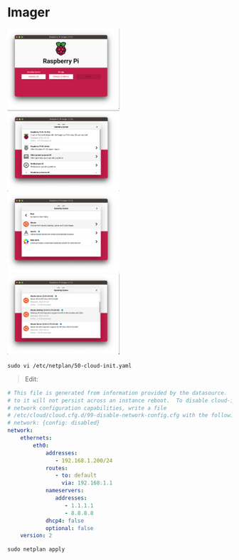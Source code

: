 # Imager


 <img src=images/rpi-imager-01.png width=50% height=50% > <img>
 <img src=images/rpi-imager-02.png width=50% height=50% > <img>
 <img src=images/rpi-imager-03.png width=50% height=50% > <img>
 <img src=images/rpi-imager-04.png width=50% height=50% > <img>

 ```
sudo vi /etc/netplan/50-cloud-init.yaml
```
> Edit:
```yaml
# This file is generated from information provided by the datasource.  Changes
# to it will not persist across an instance reboot.  To disable cloud-init's
# network configuration capabilities, write a file
# /etc/cloud/cloud.cfg.d/99-disable-network-config.cfg with the following:
# network: {config: disabled}
network:
    ethernets:
        eth0:
            addresses:
               - 192.168.1.200/24
            routes:
               - to: default
                 via: 192.168.1.1
            nameservers:
               addresses:
                  - 1.1.1.1
                  - 8.8.8.8
            dhcp4: false
            optional: false
    version: 2
```

```
sudo netplan apply
```

